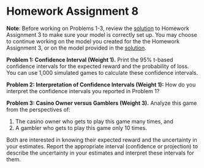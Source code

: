# Homework Assignment 8


**Note**: Before working on Problems 1-3, review the [solution](https://github.com/HPM573/HW_3_Solution) 
to Homework Assignment 3 to make sure your model is correctly set up. 
You may choose to continue working on the model you created for the the Homework Assignment 3, 
or on the model provided in the [solution](https://github.com/HPM573/HW_3_Solution).  


**Problem 1: Confidence Interval (Weight 1).**
Print the 95% t-based confidence intervals for the expected reward and the probability of loss. 
You can use 1,000 simulated games to calculate these confidence intervals.

**Problem 2: Interpretation of Confidence Intervals (Weight 1):** 
How do you interpret the confidence intervals you reported in Problem 1?

**Problem 3: Casino Owner versus Gamblers (Weight 3).** Analyze this game from the perspectives of:
1. The casino owner who gets to play this game many times, and
2. A gambler who gets to play this game only 10 times.

Both are interested in knowing their expected reward and the uncertainty in your estimates. 
Report the appropriate interval (confidence or projection) to describe the uncertainty in your 
estimates and interpret these intervals for them.
